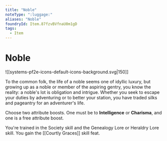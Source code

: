```yaml
---
title: "Noble"
noteType: ":luggage:"
aliases: "Noble"
foundryId: Item.87fzvBVfnaU0m1gD
tags:
  - Item
---
```


# Noble
![[systems-pf2e-icons-default-icons-background.svg|150]]

To the common folk, the life of a noble seems one of idyllic luxury, but growing up as a noble or member of the aspiring gentry, you know the reality: a noble's lot is obligation and intrigue. Whether you seek to escape your duties by adventuring or to better your station, you have traded silks and pageantry for an adventurer's life.

Choose two attribute boosts. One must be to **Intelligence** or **Charisma**, and one is a free attribute boost.

You're trained in the Society skill and the Genealogy Lore or Heraldry Lore skill. You gain the [[Courtly Graces]] skill feat.
